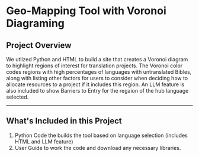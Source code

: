 # Geo-Mapping Tool with Voronoi Diagraming

## Project Overview

We utlized Python and HTML to build a site that creates a Voronoi diagram to highlight regions of interest for translation projects. The Voronoi color codes regions with high percentages of languages with untranslated Bibles, along with listing other factors for users to consider when deciding how to allocate resources to a project if it includes this region. An LLM feature is also included to show Barriers to Entry for the regaion of the hub language selected. 

---

## What's Included in this Project

1. Python Code the builds the tool based on language selection (includes HTML and LLM feature)
2. User Guide to work the code and download any necessary libraries.

